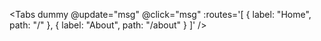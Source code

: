 <Tabs 
  dummy 
  @update="msg"
  @click="msg"
  :routes='[
    { label: "Home", path: "/" },
    { label: "About", path: "/about" }
  ]' 
/>